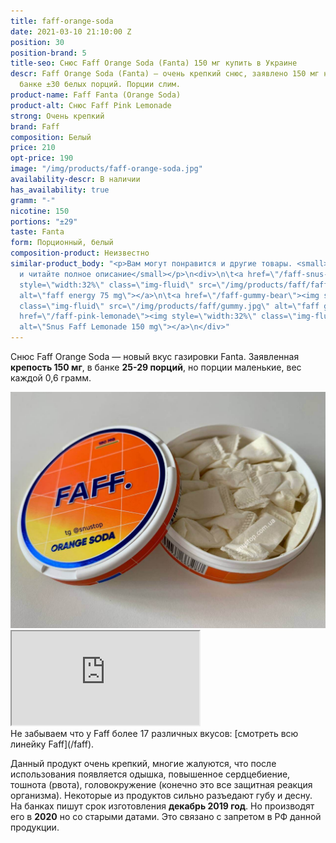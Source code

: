 ```yaml
---
title: faff-orange-soda
date: 2021-03-10 21:10:00 Z
position: 30
position-brand: 5
title-seo: Снюс Faff Orange Soda (Fanta) 150 мг купить в Украине
descr: Faff Orange Soda (Fanta) — очень крепкий снюс, заявлено 150 мг никотина. В
  банке ±30 белых порций. Порции слим.
product-name: Faff Fanta (Orange Soda)
product-alt: Снюс Faff Pink Lemonade
strong: Очень крепкий
brand: Faff
composition: Белый
price: 210
opt-price: 190
image: "/img/products/faff-orange-soda.jpg"
availability-descr: В наличии
has_availability: true
gramm: "-"
nicotine: 150
portions: "±29"
taste: Fanta
form: Порционный, белый
composition-product: Неизвестно
similar-product_body: "<p>Вам могут понравится и другие товары. <small>Жмите на картинки
  и читайте полное описание</small></p>\n<div>\n\t<a href=\"/faff-snus-energy\"><img
  style=\"width:32%\" class=\"img-fluid\" src=\"/img/products/faff/faff-redbull.jpg\"
  alt=\"faff energy 75 mg\"></a>\n\t<a href=\"/faff-gummy-bear\"><img style=\"width:32%\"
  class=\"img-fluid\" src=\"/img/products/faff/gummy.jpg\" alt=\"faff gummy 150 mg\"></a>\n\t<a
  href=\"/faff-pink-lemonade\"><img style=\"width:32%\" class=\"img-fluid\" src=\"/img/products/faff/faff-lemonade.jpg\"
  alt=\"Snus Faff Lemonade 150 mg\"></a>\n</div>"
---
```


Снюс Faff Orange Soda — новый вкус газировки Fanta. Заявленная **крепость 150 мг**, в банке **25-29 порций**, но порции маленькие, вес каждой 0,6 грамм.
<div class="mb-3">
<img class="img-fluid" src="/img/products/faff/open/orange-soda.jpg" alt="Снюс FAFF Orange Soda 150 mg">
</div>
<div class="embed-responsive embed-responsive-16by9 mb-3">
  <iframe class="embed-responsive-item" src="https://www.youtube.com/embed/NTXkb_qVFpU" allowfullscreen></iframe>
</div>
Не забываем что у Faff более 17 различных вкусов: [смотреть всю линейку Faff](/faff).

Данный продукт очень крепкий, многие жалуются, что после использования появляется одышка, повышенное сердцебиение, тошнота (рвота), головокружение (конечно это все защитная реакция организма). Некоторые из продуктов сильно разъедают губу и десну.
На банках пишут срок изготовления **декабрь 2019 год**. Но производят его в **2020** но со старыми датами. Это связано с запретом в РФ данной продукции.